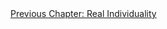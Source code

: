 <div id="nav"><a href="individuality.html">Previous Chapter: Real Individuality</a></div>

</section>

[^1]: György Lukács, *The Young Hegel: Studies in the Relations between Dialectics and Economics*, translated by Rodney Livingstone (London: Merlin Press, 1975), p. 470.
[^2]: Ibid., p. 471.
[^3]: Michael N. Forster, *Hegel's Idea of a Phenomenology of Spirit* (Chicago: University of Chicago Press, 1998), pp. 300 ff.
[^4]: §78. Emphasis (in bold) added.
[^5]: §679. Emphasis (in bold) added.
[^6]: §198.
[^7]: Lukács, *The Young Hegel*, pp. 485-87.
[^8]: See my introduction for an overview of the idea that the absolute is not only substance but also subject.
[^9]: Frederick Beiser, *Hegel*, p. 111.
[^10]: F.W.J. Schelling, *System of Transcendental Idealism*, translated by Peter Heath (Charlottesville, VA: University Press of Virginia, 1978), p. 229.
[^11]: Ibid., pp. 230-31.
[^12]: §7.
[^13]: §8.
[^14]: F.W.J. Schelling, *Presentation of My System of Philosophy*, translated by Michael Vater, in *The Philosophical Forum* (2001, Vol. 32, No. 4), §8. Emphasis added.
[^15]: Frederick Beiser, *German Idealism: The Struggle against Subjectivism, 1781-1801* (Cambridge, MA: Harvard University Press, 2002), p. 565.
[^16]: §15 (Miller's translation).
[^17]: §16.
[^18]: Jean Hyppolite, *Studies on Marx and Hegel*, translated by John O'Neill (New York: Harper & Row, 1973), p. 6.
[^19]: G.W.F. Hegel, *Natural Law*, translated by T.M. Knox (Philadelphia: Pennsylvania University Press, 1971), p. 111.
[^20]: Immanuel Kant, *Anthropology from a Pragmatic Point of View*, translated by John O'Neill (New York: Harper &amp; Row, 1973), p. 6. Emphasis added.
[^21]: See §233 and my introduction to the Reason chapter.
[^22]: §437.
[^23]: Ibid. Emphasis added.
[^24]: §343.
[^25]: §439.
[^26]: §438.
[^27]: Harris, *Hegel's Ladder*, II, p. 148.
[^28]: §441.
[^29]: Aristotle, *Nicomachean Ethics*, 1095b (*Basic Works*, p. 937). Aristotle elsewhere (*Metaphysics* 1029b) claims that this is in fact how all learning operates.
[^30]: The fact that we have already acknowledged this stage earlier in the *Phenomenology* (at the start of the actualisation of self-consciousness) testifies to the non-chronological structure of the book.
[^31]: Harris, *Hegel's Ladder*, II, p. 164.
[^32]: §§448-49.
[^33]: §447.
[^34]: §436.
[^35]: §456.
[^35.1]: George Steiner, *Antigones* (Oxford: Oxford University Press, 1975), p. 26.
[^36]: §450.
[^37]: Ibid.
[^38]: Ibid.
[^39]: §454.
[^40]: §451. Emphasis added.
[^41]: §455.
[^42]: Simone de Beauvoir, *The Second Sex*, translated by H.M. Parshley (London: Jonathan Cape, 1953), pp. 180, 479.
[^43]: §455.
[^44]: §456.
[^45]: Quoted in Walter Kaufmann, *Hegel: A Reinterpretation* (Notre Dame, IN: University of Notre Dame Press, 1978), p. 152.
[^46]: §464.
[^47]: Hegel, *Philosophy of Right*, §165.
[^48]: Ibid., §166.
[^49]: Sophocles, *Antigone* in *The Theban Plays*, translated by Ruth Fainlight and Robert J. Littman (Baltimore: Johns Hopkins Press, 2009), lines 909-912.
[^50]: §456.
[^51]: See, for instance, Robert Solomon, *In the Spirit of Hegel*, p. 545, and Terry Pinkard, *Hegel: A Biography* (Cambridge: Cambridge University Press, 2000), pp. 314-19.
[^52]: Hegel to Göriz, March 19, 1820, in *Hegel: The Letters*, translated by Clark Butler and Christiane Seiler (Bloomington, IN: Indiana University Press, 1984), p. 414.
[^53]: Harris, *Hegel's Ladder*, II, p. 147.
[^54]: §461.
[^55]: §462.
[^56]: Ibid.
[^57]: Seyla Benhabib, 'On Hegel, Women, and Irony' in *Feminist Interpretations of G.W.F. Hegel*, edited by Patricia Jagentowicz Mills (University Park, PA: University of Pennsylvania Press, 1996), p. 30.
[^58]: For example, see Beauvoir on 'enforced maternity' in *The Second Sex*, p. 468.
[^59]: §456.
[^60]: Benhabib, 'On Hegel, Women, and Irony', p. 41.
[^61]: Beauvoir, *The Second Sex*, p. 581.
[^62]: Ibid., p. 582. My translation.
[^63]: §452. Emphasis added.
[^64]: Christians whose Platonic influence led them to disparage embodiment include Clement of Alexandria, Augustine, and Saint Paul. For the feminist critcism, see Wendy Brown, '"Supposing Truth Were a Woman...": Plato's Subversion of Masculine Discourse', in *Political Theory* (1988, Vol. 16, No. 4), p. 598: '[Plato's] repudiation of bodily, sentient, and sensual experience as ways of knowing ... would seem to land him firmly in masculinist terrain.'
[^65]: *Phaedo* 82e.
[^66]: For an analysis of this holistic 'asceticism' in Plato, see Coleen P. Zoller, *Plato and the Body* (Albany, NY: State University of New York Press, 2018), especially ch. 1.
[^67]: Michel Foucault, *The Hermeneutics of the Subject: Lectures at the Collège de France, 1981-82*, translated by Graham Bruchell (New York: Palgrave Macmillan, 2005), pp. 55 (on 'use' and the soul), 56-57 (on χρῆσις), 97-98 (on medicine), 426-28 (on athletics).

